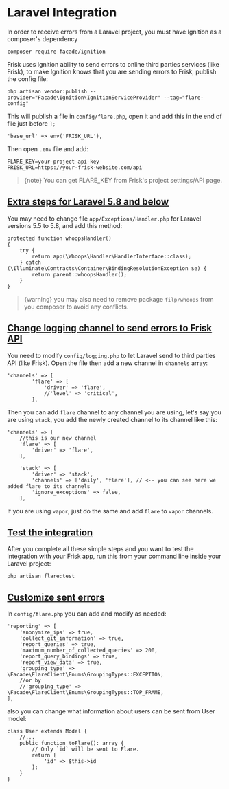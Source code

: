 # Laravel Integration

In order to receive errors from a Laravel project, you must have Ignition as a composer's dependency

    composer require facade/ignition

Frisk uses Ignition ability to send errors to online third parties services (like Frisk), to make Ignition knows 
that you are sending errors to Frisk, publish the config file: 

    php artisan vendor:publish --provider="Facade\Ignition\IgnitionServiceProvider" --tag="flare-config"

This will publish a file in `config/flare.php`, open it and add this in the end of file just before `];`

    'base_url' => env('FRISK_URL'),

Then open `.env` file and add:

    FLARE_KEY=your-project-api-key
    FRISK_URL=https://your-frisk-website.com/api

> {note} You can get FLARE_KEY from Frisk's project settings/API page.


 <a name="frisk-intergration-laravel-5.8-and-below"></a>
## [Extra steps for Laravel 5.8 and below](#frisk-intergration-laravel-5.8-and-below)

You may need to change file `app/Exceptions/Handler.php` for Laravel versions 5.5 to 5.8, and add this method:

    protected function whoopsHandler()
    {
        try {
            return app(\Whoops\Handler\HandlerInterface::class);
        } catch (\Illuminate\Contracts\Container\BindingResolutionException $e) {
            return parent::whoopsHandler();
        }
    }

> {warning} you may also need to remove package `filp/whoops` from you composer to avoid any conflicts.

 <a name="frisk-logging-channels"></a>
## [Change logging channel to send errors to Frisk API](#frisk-logging-channels)
You need to modify `config/logging.php` to let Laravel send to third parties API (like Frisk). Open the file then add a new channel in `channels` array:

    'channels' => [
            'flare' => [
                'driver' => 'flare',
                //'level' => 'critical',
            ],

Then you can add `flare` channel to any channel you are using, let's say you are using `stack`, you add the newly created channel to its channel like this:

    'channels' => [
        //this is our new channel
        'flare' => [
            'driver' => 'flare',
        ],

        'stack' => [
            'driver' => 'stack',
            'channels' => ['daily', 'flare'], // <-- you can see here we added flare to its channels
            'ignore_exceptions' => false,
        ],

If you are using `vapor`, just do the same and add `flare` to `vapor` channels.

 <a name="test-integration"></a>
## [Test the integration](#test-integration)
After you complete all these simple steps and you want to test the integration with your Frisk app, run this from your command line inside your Laravel project:

    php artisan flare:test

 <a name="customize-sent-error"></a>
## [Customize sent errors](#customize-sent-error)
In `config/flare.php` you can add and modify as needed:

    'reporting' => [
        'anonymize_ips' => true,
        'collect_git_information' => true,
        'report_queries' => true,
        'maximum_number_of_collected_queries' => 200,
        'report_query_bindings' => true,
        'report_view_data' => true,
        'grouping_type' => \Facade\FlareClient\Enums\GroupingTypes::EXCEPTION,
        //or by
        //'grouping_type' => \Facade\FlareClient\Enums\GroupingTypes::TOP_FRAME,
    ],

also you can change what information about users can be sent from User model:

    class User extends Model {
        //...
        public function toFlare(): array {
            // Only `id` will be sent to Flare.
            return [
                'id' => $this->id
            ];
        }
    }

